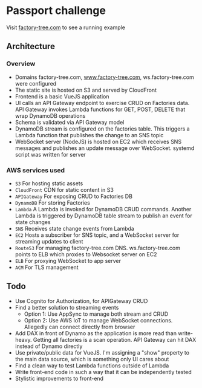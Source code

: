 # Passport challenge

Visit [factory-tree.com](https://factory-tree.com) to see a running example

## Architecture

### Overview

+ Domains factory-tree.com, www.factory-tree.com, ws.factory-tree.com were configured
+ The static site is hosted on S3 and served by CloudFront
+ Frontend is a basic VueJS application
+ UI calls an API Gateway endpoint to exercise CRUD on Factories data. API Gateway invokes Lambda functions for GET, POST, DELETE that wrap DynamoDB operations
+ Schema is validated via API Gateway model
+ DynamoDB stream is configured on the factories table. This triggers a Lambda function that publishes the change to an SNS topic
+ WebSocket server (NodeJS) is hosted on EC2 which receives SNS messages and publishes an update message over WebSocket. systemd script was written for server

### AWS services used

+ `S3` For hosting static assets
+ `CloudFront` CDN for static content in S3
+ `APIGateway` For exposing CRUD to Factories DB
+ `DynamoDB` For storing Factories
+ `Lambda` A Lambda is invoked for DynamoDB CRUD commands. Another Lambda is triggered by DynamoDB table stream to publish an event for state changes
+ `SNS` Receives state change events from Lambda
+ `EC2` Hosts a subscriber for SNS topic, and a WebSocket server for streaming updates to client
+ `Route53` For managing factory-tree.com DNS. ws.factory-tree.com points to ELB which proxies to Websocket server on EC2
+ `ELB` For proxying WebSocket to app server
+ `ACM` For TLS management


## Todo

+ Use Cognito for Authorization, for APIGateway CRUD
+ Find a better solution to streaming events
  * Option 1: Use AppSync to manage both stream and CRUD
  * Option 2: Use AWS IoT to manage WebSocket connections. Allegedly can connect directly from browser
+ Add DAX in front of Dynamo as the application is more read than write-heavy. Getting all factories is a scan operation. API Gateway can hit DAX instead of Dynamo directly
+ Use private/public data for VueJS. I'm assigning a "show" property to the main data source, which is something only UI cares about
+ Find a clean way to test Lambda functions outside of Lambda
+ Write front-end code in such a way that it can be independently tested
+ Stylistic improvements to front-end


